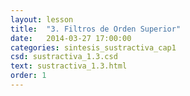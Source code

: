 ```yaml
---
layout: lesson
title:  "3. Filtros de Orden Superior"
date:   2014-03-27 17:00:00
categories: sintesis_sustractiva_cap1
csd: sustractiva_1.3.csd
text: sustractiva_1.3.html
order: 1
---
```


